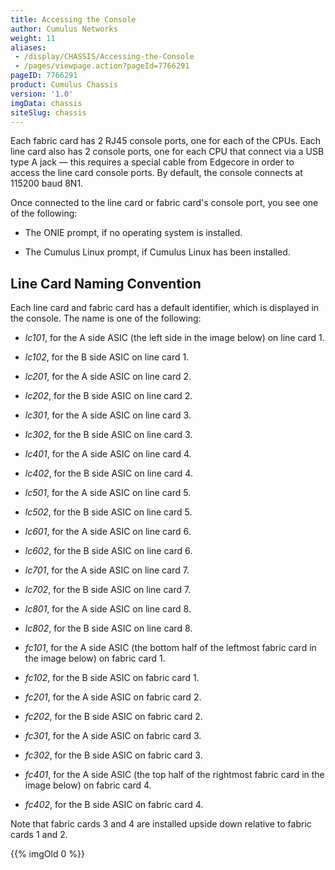 ```yaml
---
title: Accessing the Console
author: Cumulus Networks
weight: 11
aliases:
 - /display/CHASSIS/Accessing-the-Console
 - /pages/viewpage.action?pageId=7766291
pageID: 7766291
product: Cumulus Chassis
version: '1.0'
imgData: chassis
siteSlug: chassis
---
```

Each fabric card has 2 RJ45 console ports, one for each of the CPUs.
Each line card also has 2 console ports, one for each CPU that connect
via a USB type A jack — this requires a special cable from Edgecore in
order to access the line card console ports. By default, the console
connects at 115200 baud 8N1.

Once connected to the line card or fabric card's console port, you see
one of the following:

  - The ONIE prompt, if no operating system is installed.

  - The Cumulus Linux prompt, if Cumulus Linux has been installed.

## Line Card Naming Convention

Each line card and fabric card has a default identifier, which is
displayed in the console. The name is one of the following:

  - *lc101*, for the A side ASIC (the left side in the image below) on
    line card 1.

  - *lc102*, for the B side ASIC on line card 1.

  - *lc201*, for the A side ASIC on line card 2.

  - *lc202*, for the B side ASIC on line card 2.

  - *lc301*, for the A side ASIC on line card 3.

  - *lc302*, for the B side ASIC on line card 3.

  - *lc401*, for the A side ASIC on line card 4.

  - *lc402*, for the B side ASIC on line card 4.

  - *lc501*, for the A side ASIC on line card 5.

  - *lc502*, for the B side ASIC on line card 5.

  - *lc601*, for the A side ASIC on line card 6.

  - *lc602*, for the B side ASIC on line card 6.

  - *lc701*, for the A side ASIC on line card 7.

  - *lc702*, for the B side ASIC on line card 7.

  - *lc801*, for the A side ASIC on line card 8.

  - *lc802*, for the B side ASIC on line card 8.

  - *fc101*, for the A side ASIC (the bottom half of the leftmost fabric
    card in the image below) on fabric card 1.

  - *fc102*, for the B side ASIC on fabric card 1.

  - *fc201*, for the A side ASIC on fabric card 2.

  - *fc202*, for the B side ASIC on fabric card 2.

  - *fc301*, for the A side ASIC on fabric card 3.

  - *fc302*, for the B side ASIC on fabric card 3.

  - *fc401*, for the A side ASIC (the top half of the rightmost fabric
    card in the image below) on fabric card 4.

  - *fc402*, for the B side ASIC on fabric card 4.

Note that fabric cards 3 and 4 are installed upside down relative to
fabric cards 1 and 2.

{{% imgOld 0 %}}

<article id="html-search-results" class="ht-content" style="display: none;">

</article>

<footer id="ht-footer">

</footer>
